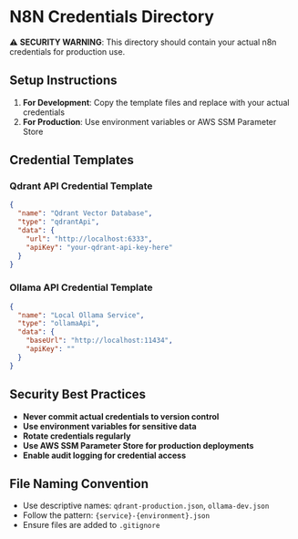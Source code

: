 # N8N Credentials Directory

⚠️ **SECURITY WARNING**: This directory should contain your actual n8n credentials for production use.

## Setup Instructions

1. **For Development**: Copy the template files and replace with your actual credentials
2. **For Production**: Use environment variables or AWS SSM Parameter Store

## Credential Templates

### Qdrant API Credential Template
```json
{
  "name": "Qdrant Vector Database",
  "type": "qdrantApi",
  "data": {
    "url": "http://localhost:6333",
    "apiKey": "your-qdrant-api-key-here"
  }
}
```

### Ollama API Credential Template
```json
{
  "name": "Local Ollama Service",
  "type": "ollamaApi", 
  "data": {
    "baseUrl": "http://localhost:11434",
    "apiKey": ""
  }
}
```

## Security Best Practices

- **Never commit actual credentials to version control**
- **Use environment variables for sensitive data**
- **Rotate credentials regularly**
- **Use AWS SSM Parameter Store for production deployments**
- **Enable audit logging for credential access**

## File Naming Convention

- Use descriptive names: `qdrant-production.json`, `ollama-dev.json`
- Follow the pattern: `{service}-{environment}.json`
- Ensure files are added to `.gitignore`